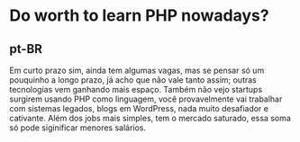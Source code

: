 # Do worth to learn PHP nowadays?

## pt-BR
Em curto prazo sim, ainda tem algumas vagas, mas se pensar só um pouquinho a longo prazo, já acho que não vale tanto assim; outras tecnologias vem ganhando mais espaço. Também não vejo startups surgirem usando PHP como linguagem, você provavelmente vai trabalhar com sistemas legados, blogs em WordPress, nada muito desafiador e cativante. Além dos jobs mais simples, tem o mercado saturado, essa soma só pode siginificar menores salários.
